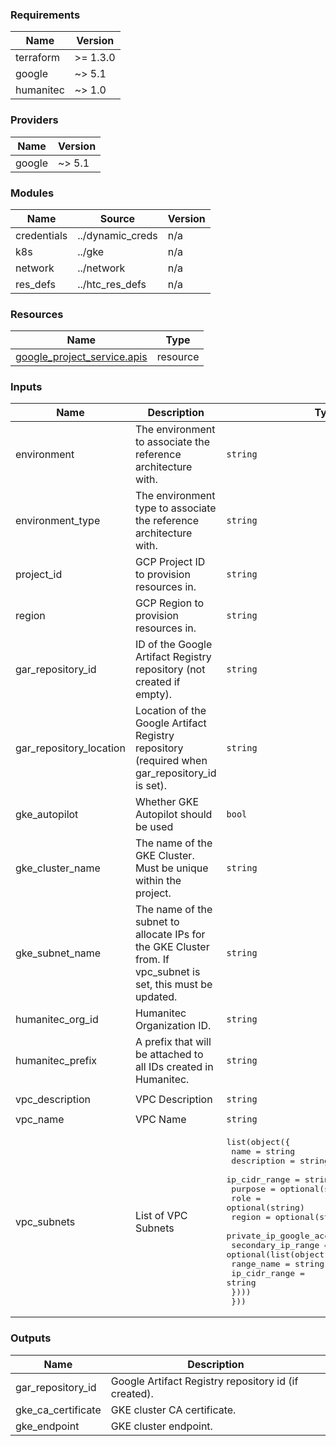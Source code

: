 <!-- BEGIN_TF_DOCS -->
### Requirements

| Name | Version |
|------|---------|
| terraform | >= 1.3.0 |
| google | ~> 5.1 |
| humanitec | ~> 1.0 |

### Providers

| Name | Version |
|------|---------|
| google | ~> 5.1 |

### Modules

| Name | Source | Version |
|------|--------|---------|
| credentials | ../dynamic_creds | n/a |
| k8s | ../gke | n/a |
| network | ../network | n/a |
| res\_defs | ../htc_res_defs | n/a |

### Resources

| Name | Type |
|------|------|
| [google_project_service.apis](https://registry.terraform.io/providers/hashicorp/google/latest/docs/resources/project_service) | resource |

### Inputs

| Name | Description | Type | Default | Required |
|------|-------------|------|---------|:--------:|
| environment | The environment to associate the reference architecture with. | `string` | n/a | yes |
| environment\_type | The environment type to associate the reference architecture with. | `string` | n/a | yes |
| project\_id | GCP Project ID to provision resources in. | `string` | n/a | yes |
| region | GCP Region to provision resources in. | `string` | n/a | yes |
| gar\_repository\_id | ID of the Google Artifact Registry repository (not created if empty). | `string` | `null` | no |
| gar\_repository\_location | Location of the Google Artifact Registry repository (required when gar\_repository\_id is set). | `string` | `null` | no |
| gke\_autopilot | Whether GKE Autopilot should be used | `bool` | `true` | no |
| gke\_cluster\_name | The name of the GKE Cluster. Must be unique within the project. | `string` | `"htc-ref-arch-cluster"` | no |
| gke\_subnet\_name | The name of the subnet to allocate IPs for the GKE Cluster from. If vpc\_subnet is set, this must be updated. | `string` | `"htc-ref-arch-subnet"` | no |
| humanitec\_org\_id | Humanitec Organization ID. | `string` | `null` | no |
| humanitec\_prefix | A prefix that will be attached to all IDs created in Humanitec. | `string` | `""` | no |
| vpc\_description | VPC Description | `string` | `"VPC for Humanitec Reference Architecture Implementation for GCP. https://github.com/humanitec-architecture/reference-archietcture-gcp"` | no |
| vpc\_name | VPC Name | `string` | `"htc-ref-arch-vpc"` | no |
| vpc\_subnets | List of VPC Subnets | <pre>list(object({<br>    name                     = string<br>    description              = string<br>    ip_cidr_range            = string<br>    purpose                  = optional(string)<br>    role                     = optional(string)<br>    region                   = optional(string)<br>    private_ip_google_access = optional(bool)<br>    secondary_ip_range = optional(list(object({<br>      range_name    = string<br>      ip_cidr_range = string<br>    })))<br>  }))</pre> | <pre>[<br>  {<br>    "description": "Subnet that hosts resources provisioned for the Humanitec Reference Architecture Implementation for GCP. https://github.com/humanitec-architecture/reference-archietcture-gcp",<br>    "ip_cidr_range": "10.128.0.0/20",<br>    "name": "htc-ref-arch-subnet"<br>  }<br>]</pre> | no |

### Outputs

| Name | Description |
|------|-------------|
| gar\_repository\_id | Google Artifact Registry repository id (if created). |
| gke\_ca\_certificate | GKE cluster CA certificate. |
| gke\_endpoint | GKE cluster endpoint. |
<!-- END_TF_DOCS -->